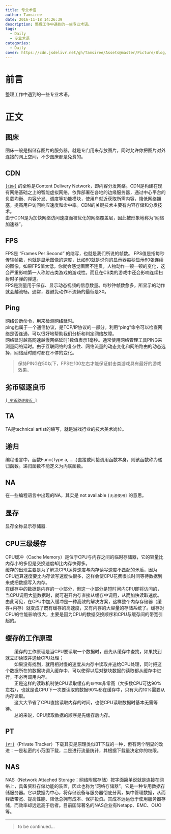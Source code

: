 ```yaml
---
title: 专业术语
author: Tamsiree
date: 2016-11-18 14:26:39
description: 整理工作中遇到的一些专业术语。
tags:
  - Daily
  - 专业术语
categories:
  - Daily
cover: https://cdn.jsdelivr.net/gh/Tamsiree/Assets@master/Picture/Blog/Cover/d5d4b1fc2024dc6b415fa64b858320d8.jpg
---
```

# 前言

整理工作中遇到的一些专业术语。

# 正文

## 图床

图床一般是指储存图片的服务器，就是专门用来存放图片，同时允许你把图片对外连接的网上空间，不少图床都是免费的。  

## CDN

[`[CDN]`](https://tamsiree.com/TechnicalResearch/CDN/) 的全称是Content Delivery Network，即内容分发网络。CDN是构建在现有网络基础之上的智能虚拟网络，依靠部署在各地的边缘服务器，通过中心平台的负载均衡、内容分发、调度等功能模块，使用户就近获取所需内容，降低网络拥塞，提高用户访问响应速度和命中率。CDN的关键技术主要有内容存储和分发技术。  
由于CDN是为加快网络访问速度而被优化的网络覆盖层，因此被形象地称为“网络加速器”。

## FPS

FPS是 “Frames Per Second” 的缩写，也就是我们所说的帧数。
FPS值是指每秒传输帧数，也就是显示图像的速度，比如60就是说你的显示器每秒显示60张连续的图像，如果FPS值太低，你就会感觉画面不连贯，人物动作一顿一顿的变化，这会严重影响第一人称射击类游戏的游戏性。而且在CS类的游戏中还会影响连续扫射时子弹的弹道。  
FPS是测量用于保存、显示动态视频的信息数量。每秒钟帧数愈多，所显示的动作就会越流畅。通常，要避免动作不流畅的最低是30。

## Ping

网络诊断命令，用来检测网络延时。  
ping也属于一个通信协议，是TCP/IP协议的一部分。利用“ping”命令可以检查网络是否连通，可以很好地帮助我们分析和判定网络故障。  
网络延时越高网速越慢网络延时1数值表示1毫秒。通常使用网络管理工具PING来测量网络延时。由于互联网络的复杂性、网络流量的动态变化和网络路由的动态选择，网络延时随时都在不停的变化。

> 保持PING在50以下，FPS在100左右才能保证射击类游戏具有最好的游戏效果。

## 劣币驱逐良币

[`[ 劣币驱逐良币 ]`](https://tamsiree.com/Daily/%E5%8A%A3%E5%B8%81%E9%A9%B1%E9%80%90%E8%89%AF%E5%B8%81/)

## TA

TA是technical artist的缩写，就是游戏行业的技术美术岗位。

## 递归

编程语言中，函数Func(Type a,……)直接或间接调用函数本身，则该函数称为递归函数。递归函数不能定义为内联函数。

## NA

在一些编程语言中出现的NA，其实是 not available `[无法使用]` 的意思。

## 显存

显存全称显示存储器.



## CPU三级缓存

CPU缓冲（Cache Memory）是位于CPU与内存之间的临时存储器，它的容量比内存小的多但是交换速度却比内存快得多。  
缓存的出现主要是为了解决CPU运算速度与内存读写速度不匹配的矛盾，因为CPU运算速度要比内存读写速度快很多，这样会使CPU花费很长时间等待数据到来或把数据写入内存。  
在缓存中的数据是内存的一小部分，但这一小部分是短时间内CPU即将访问的，当CPU调用大量数据时，就可避开内存直接从缓存中调用，从而加快读取速度。  
由此可见，在CPU中加入缓冲是一种高效的解决方案，这样整个内存存储器（缓存+内存）就变成了既有缓存的高速度，又有内存的大容量的存储系统了。缓存对CPU的性能影响很大，主要是因为CPU的数据交换顺序和CPU与缓存间的带宽引起的。

## 缓存的工作原理

　　缓存的工作原理是当CPU要读取一个数据时，首先从缓存中查找，如果找到就立即读取并送给CPU处理；  
　　如果没有找到，就用相对慢的速度从内存中读取并送给CPU处理，同时把这个数据所在的数据块调入缓存中，可以使得以后对整块数据的读取都从缓存中进行，不必再调用内存。  
　　正是这样的读取机制使CPU读取缓存的`命中率`非常高（大多数CPU可达90%左右），也就是说CPU下一次要读取的数据90%都在缓存中，只有大约10%需要从内存读取。  
　　这大大节省了CPU直接读取内存的时间，也使CPU读取数据时基本无需等待。  
　　总的来说，CPU读取数据的顺序是先缓存后内存。

## PT

[`[PT]`](https://tamsiree.com/TechnicalResearch/PT%E7%AB%99/PT%E7%AB%99/)（Private Tracker）下载其实是原理类似BT下载的一种，但有两个明显的改进：一是私密的小范围下载，二是进行流量统计，其根据下载量决定你的权限。

## NAS

NAS（Network Attached Storage：网络附属存储）按字面简单说就是连接在网络上，具备资料存储功能的装置，因此也称为“网络存储器”。它是一种专用数据存储服务器。它以数据为中心，将存储设备与服务器彻底分离，集中管理数据，从而释放带宽、提高性能、降低总拥有成本、保护投资。其成本远远低于使用服务器存储，而效率却远远高于后者。目前国际著名的NAS企业有Netapp、EMC、OUO等。

---
> to be continued...